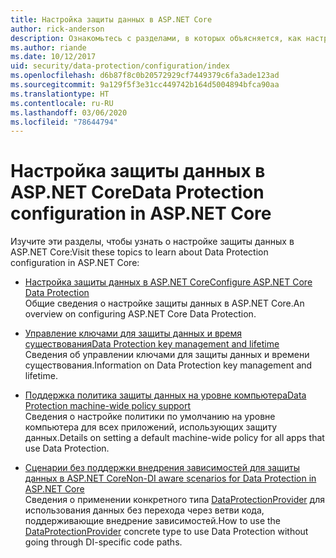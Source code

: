 ```yaml
---
title: Настройка защиты данных в ASP.NET Core
author: rick-anderson
description: Ознакомьтесь с разделами, в которых объясняется, как настроить защиту данных в ASP.NET Core.
ms.author: riande
ms.date: 10/12/2017
uid: security/data-protection/configuration/index
ms.openlocfilehash: d6b87f8c0b20572929cf7449379c6fa3ade123ad
ms.sourcegitcommit: 9a129f5f3e31cc449742b164d5004894bfca90aa
ms.translationtype: HT
ms.contentlocale: ru-RU
ms.lasthandoff: 03/06/2020
ms.locfileid: "78644794"
---
```

# <a name="data-protection-configuration-in-aspnet-core"></a><span data-ttu-id="6c0f7-103">Настройка защиты данных в ASP.NET Core</span><span class="sxs-lookup"><span data-stu-id="6c0f7-103">Data Protection configuration in ASP.NET Core</span></span>

<span data-ttu-id="6c0f7-104">Изучите эти разделы, чтобы узнать о настройке защиты данных в ASP.NET Core:</span><span class="sxs-lookup"><span data-stu-id="6c0f7-104">Visit these topics to learn about Data Protection configuration in ASP.NET Core:</span></span>

* [<span data-ttu-id="6c0f7-105">Настройка защиты данных в ASP.NET Core</span><span class="sxs-lookup"><span data-stu-id="6c0f7-105">Configure ASP.NET Core Data Protection</span></span>](xref:security/data-protection/configuration/overview)  
  <span data-ttu-id="6c0f7-106">Общие сведения о настройке защиты данных в ASP.NET Core.</span><span class="sxs-lookup"><span data-stu-id="6c0f7-106">An overview on configuring ASP.NET Core Data Protection.</span></span>

* [<span data-ttu-id="6c0f7-107">Управление ключами для защиты данных и время существования</span><span class="sxs-lookup"><span data-stu-id="6c0f7-107">Data Protection key management and lifetime</span></span>](xref:security/data-protection/configuration/default-settings)  
  <span data-ttu-id="6c0f7-108">Сведения об управлении ключами для защиты данных и времени существования.</span><span class="sxs-lookup"><span data-stu-id="6c0f7-108">Information on Data Protection key management and lifetime.</span></span>

* [<span data-ttu-id="6c0f7-109">Поддержка политика защиты данных на уровне компьютера</span><span class="sxs-lookup"><span data-stu-id="6c0f7-109">Data Protection machine-wide policy support</span></span>](xref:security/data-protection/configuration/machine-wide-policy)  
  <span data-ttu-id="6c0f7-110">Сведения о настройке политики по умолчанию на уровне компьютера для всех приложений, использующих защиту данных.</span><span class="sxs-lookup"><span data-stu-id="6c0f7-110">Details on setting a default machine-wide policy for all apps that use Data Protection.</span></span>

* [<span data-ttu-id="6c0f7-111">Сценарии без поддержки внедрения зависимостей для защиты данных в ASP.NET Core</span><span class="sxs-lookup"><span data-stu-id="6c0f7-111">Non-DI aware scenarios for Data Protection in ASP.NET Core</span></span>](xref:security/data-protection/configuration/non-di-scenarios)  
  <span data-ttu-id="6c0f7-112">Сведения о применении конкретного типа [DataProtectionProvider](/dotnet/api/Microsoft.AspNetCore.DataProtection.DataProtectionProvider) для использования данных без перехода через ветви кода, поддерживающие внедрение зависимостей.</span><span class="sxs-lookup"><span data-stu-id="6c0f7-112">How to use the [DataProtectionProvider](/dotnet/api/Microsoft.AspNetCore.DataProtection.DataProtectionProvider) concrete type to use Data Protection without going through DI-specific code paths.</span></span>
